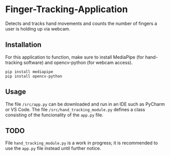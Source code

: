 # Finger-Tracking-Application
Detects and tracks hand movements and counts the number of fingers a user is holding up via webcam.  

## Installation
For this application to function, make sure to install MediaPipe (for hand-tracking software) and opencv-python (for webcam access).
```
pip install mediapipe
pip install opencv-python
```

## Usage
The file `/src/app.py` can be downloaded and run in an IDE such as PyCharm or VS Code. The file `/src/hand_tracking_module.py` defines a class consisting of the funcionality of the `app.py` file.

## TODO
File `hand_tracking_module.py` is a work in progress; it is recommended to use the `app.py` file instead until further notice.
